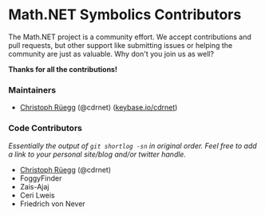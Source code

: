Math.NET Symbolics Contributors
===============================

The Math.NET project is a community effort. We accept contributions and pull requests, but other support like submitting issues or helping the community are just as valuable. Why don't you join us as well?

**Thanks for all the contributions!**

### Maintainers

- [Christoph Rüegg](http://christoph.ruegg.name/) (@cdrnet) ([keybase.io/cdrnet](https://keybase.io/cdrnet))

### Code Contributors

*Essentially the output of `git shortlog -sn` in original order.
Feel free to add a link to your personal site/blog and/or twitter handle.*

- [Christoph Rüegg](http://christoph.ruegg.name/) (@cdrnet)
- FoggyFinder
- Zais-Ajaj
- Ceri Lweis
- Friedrich von Never
